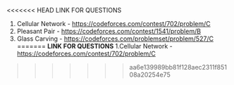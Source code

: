 <<<<<<< HEAD
LINK FOR QUESTIONS

1. Cellular Network - https://codeforces.com/contest/702/problem/C
2. Pleasant Pair - https://codeforces.com/contest/1541/problem/B
3. Glass Carving - https://codeforces.com/problemset/problem/527/C
=======
**LINK FOR QUESTIONS**
1.Cellular Network - https://codeforces.com/contest/702/problem/C
>>>>>>> aa6e139989bb81f128aec2311f85108a20254e75
